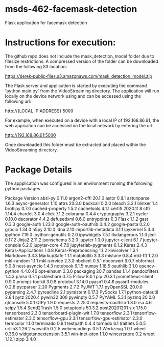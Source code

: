 # msds-462-facemask-detection
 Flask application for facemask detection

# Instructions for execution: 

The github repo does not include the mask_detection_model folder due to filesize restrictions. A compressed version of the folder can be downloaded from the following S3 location:

https://derek-public-files.s3.amazonaws.com/mask_detection_model.zip

The Flask server and application is started by executing the command 'python main.py' from the VideoStreaming directory. The application will run locally on the device network using and can be accessed using the following url:

http://{LOCAL IP ADDRESS}:5000

For example, when executed on a device with a local IP of 192.168.86.61, the web appication can be accessed on the local network by entering the  url:

http://192.168.86.61:5000

Once downloaded this folder must be extracted and placed within the VideoStreaming directory. 

# Package Details

The appplication was configured in an environment running the following python packages. 



Package                  Version
absl-py                  0.11.0
argon2-cffi              20.1.0
astor                    0.8.1
astunparse               1.6.3
async-generator          1.10
attrs                    20.3.0
backcall                 0.2.0
bleach                   3.2.1
blinker                  1.4
brotlipy                 0.7.0
cached-property          1.5.2
cachetools               4.1.1
certifi                  2020.11.8
cffi                     1.14.4
chardet                  3.0.4
click                    7.1.2
colorama                 0.4.4
cryptography             3.2.1
cycler                   0.10.0
decorator                4.4.2
defusedxml               0.6.0
entrypoints              0.3
Flask                    1.1.2
gast                     0.3.3
google-auth              1.23.0
google-auth-oauthlib     0.4.2
google-pasta             0.2.0
grpcio                   1.34.0
h5py                     2.10.0
idna                     2.10
importlib-metadata       3.1.1
ipykernel                5.3.4
ipython                  7.19.0
ipython-genutils         0.2.0
ipywidgets               7.5.1
itsdangerous             1.1.0
jedi                     0.17.2
Jinja2                   2.11.2
jsonschema               3.2.0
jupyter                  1.0.0
jupyter-client           6.1.7
jupyter-console          6.2.0
jupyter-core             4.7.0
jupyterlab-pygments      0.1.2
Keras                    2.4.3
Keras-Applications       1.0.8
Keras-Preprocessing      1.1.2
kiwisolver               1.3.1
Markdown                 3.3.3
MarkupSafe               1.1.1
matplotlib               3.3.3
mistune                  0.8.4
mkl-fft                  1.2.0
mkl-random               1.1.1
mkl-service              2.3.0
nbclient                 0.5.1
nbconvert                6.0.7
nbformat                 5.0.8
nest-asyncio             1.4.3
notebook                 6.1.5
numpy                    1.18.5
oauthlib                 3.1.0
opencv-python            4.4.0.46
opt-einsum               3.3.0
packaging                20.7
pandas                   1.1.4
pandocfilters            1.4.3
parso                    0.7.1
pickleshare              0.7.5
Pillow                   8.0.1
pip                      20.3.1
prometheus-client        0.9.0
prompt-toolkit           3.0.8
protobuf                 3.14.0
pyasn1                   0.4.8
pyasn1-modules           0.2.8
pycparser                2.20
Pygments                 2.7.2
PyJWT                    1.7.1
pyOpenSSL                20.0.0
pyparsing                2.4.7
pyreadline               2.1
pyrsistent               0.17.3
PySocks                  1.7.1
python-dateutil          2.8.1
pytz                     2020.4
pywin32                  300
pywinpty                 0.5.7
PyYAML                   5.3.1
pyzmq                    20.0.0
qtconsole                5.0.1
QtPy                     1.9.0
requests                 2.25.0
requests-oauthlib        1.3.0
rsa                      4.6
scipy                    1.5.4
Send2Trash               1.5.0
setuptools               50.3.2.post20201201
six                      1.15.0
tensorboard              2.3.0
tensorboard-plugin-wit   1.7.0
tensorflow               2.3.1
tensorflow-estimator     2.3.0
tensorflow-gpu           2.3.1
tensorflow-gpu-estimator 2.3.0
termcolor                1.1.0
terminado                0.9.1
testpath                 0.4.4
tornado                  6.1
traitlets                5.0.5
urllib3                  1.26.2
wcwidth                  0.2.5
webencodings             0.5.1
Werkzeug                 1.0.1
wheel                    0.36.0
widgetsnbextension       3.5.1
win-inet-pton            1.1.0
wincertstore             0.2
wrapt                    1.12.1
zipp                     3.4.0
